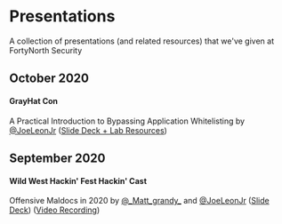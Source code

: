 # Presentations
A collection of presentations (and related resources) that we've given at FortyNorth Security

## October 2020
#### GrayHat Con
A Practical Introduction to Bypassing Application Whitelisting by [@JoeLeonJr](https://github.com/joeleonjr) ([Slide Deck + Lab Resources](https://github.com/FortyNorthSecurity/Presentations/tree/master/grayhatcon2020))

## September 2020
#### Wild West Hackin' Fest Hackin' Cast
Offensive Maldocs in 2020 by [@\_Matt_grandy_](https://github.com/mattgrandy) and [@JoeLeonJr](https://github.com/joeleonjr)
([Slide Deck](https://github.com/FortyNorthSecurity/Presentations/blob/master/Offensive%20Maldocs%20in%202020.pdf)) ([Video Recording](https://www.youtube.com/watch?v=RW5U9yxilf4&ab_channel=WildWestHackin%27Fest))
